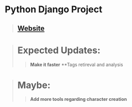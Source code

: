 # Python Django Project
> ## [Website](svdc.pythonanywhere.com)

> # Expected Updates:
> > **Make it faster**
> > **Tags retireval and analysis

> # Maybe:
> > **Add more tools regarding character creation**
